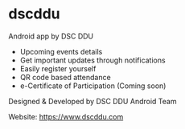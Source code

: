 # dscddu
Android app by DSC DDU

- Upcoming events details
- Get important updates through notifications
- Easily register yourself
- QR code based attendance
- e-Certificate of Participation (Coming soon) 

Designed & Developed by DSC DDU Android Team

Website: https://www.dscddu.com
